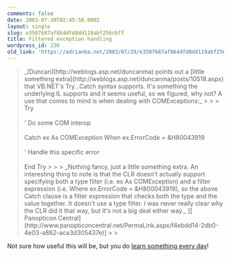 ```yaml
---
comments: false
date: 2003-07-30T02:45:58.000Z
layout: single
slug: e3507687af864dfd8dd119abf256cbff
title: Filtered exception handling
wordpress_id: 230
old_link: 'https://adrianba.net/2003/07/29/e3507687af864dfd8dd119abf256cbff/'
---
```

<blockquote>_[Duncan](http://weblogs.asp.net/duncanma) points out a
[little
something extra](http://weblogs.asp.net/duncanma/posts/10518.aspx) that VB.NET's Try...Catch syntax supports. It's
something the underlying IL supports and it seems useful, so we
figured, why not? A use that comes to mind is when dealing with
COMExceptions:_
>     
>     
>     Try<br></br>    ' Do some COM interop<br></br>Catch ex As COMException When ex.ErrorCode = &H80043919<br></br>    ' Handle this specific error<br></br>End Try
>     
> 
> _Nothing fancy, just a little something extra. An interesting
thing to note is that the CLR doesn't actually support specifying
both a type filter (i.e. ex As COMException) and a filter
expression (i.e. Where ex.ErrorCode = &H800043919), so the
above Catch clause is a filter expression that checks both the type
and the value together. It doesn't use a type filter. I was never
really clear why the CLR did it that way, but it's not a big deal
either way._
[[
Panopticon Central](http://www.panopticoncentral.net/PermaLink.aspx/f4ebdd14-2db0-4e03-a862-aca3d305437e)]
> 
> </blockquote>

Not sure how useful this will be, but you do
[learn
something every day](http://weblogs.asp.net/duncanma/posts/10518.aspx)!
